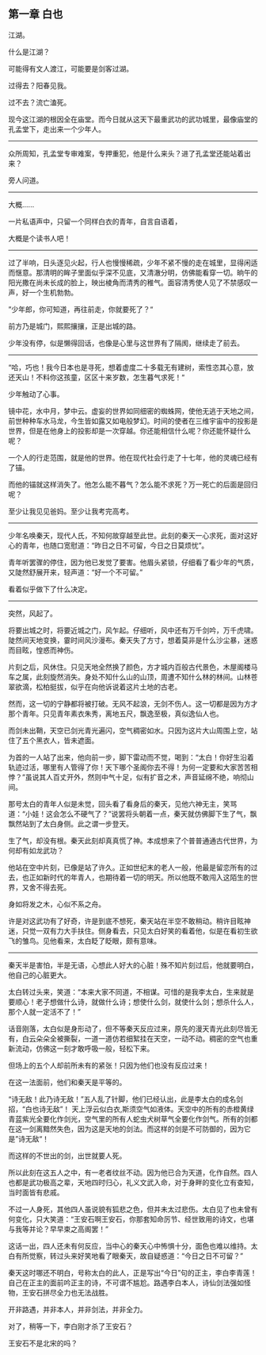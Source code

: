 ## 第一章 白也

江湖。

什么是江湖？

可能得有文人渡江，可能要是剑客过湖。

过得去？阳春见我。

过不去？流亡溘死。

现今这江湖的根因全在庙堂。而今日就从这天下最重武功的武功城里，最像庙堂的孔孟堂下，走出来一个少年人。


---


众所周知，孔孟堂专审难案，专押重犯，他是什么来头？进了孔孟堂还能站着出来？

旁人问道。


---


大概......

一片私语声中，只留一个同样白衣的青年，自言自语着，

大概是个读书人吧！


---


过了半响，日头逐见火起，行人也慢慢稀疏，少年不紧不慢的走在城里，显得闲适而惬意。那清明的眸子里面似乎深不见底，又清澈分明，仿佛能看穿一切。晌午的阳光撒在尚未长成的脸上，映出棱角而清秀的稚气。面容清秀使人见了不禁感叹一声，好一个生机勃勃。

”少年郎，你可知道，再往前走，你就要死了？“

前方乃是城门，熙熙攘攘，正是出城的路。

少年没有停，似是懒得回话，也像是心里与这世界有了隔阂，继续走了前去。


---


“哈，巧也！我今日本也是寻死，想着虚度二十多载无有建树，索性恣其心意，放还天山！不料你这孩童，区区十来岁数，怎生暮气求死！“

少年触动了心事。

镜中花，水中月，梦中云。虚妄的世界如同细密的蜘蛛网，使他无逃于天地之间，前世种种车水马龙，今生皆如露又如电般梦幻。时间的使者在三维宇宙中的投影是世界，但是在他身上的投影却是一次穿越。你还能相信什么呢？你还能怀疑什么呢？

一个人的行走范围，就是他的世界。他在现代社会行走了十七年，他的灵魂已经有了锚。

而他的锚就这样消失了。他怎么能不暮气？怎么能不求死？万一死亡的后面是回归呢？

至少让我见见爸妈。至少让我考完高考。


---


少年名唤秦天，现代人氏，不知何故穿越至此世。此刻的秦天一心求死，面对这好心的青年，也随口宽慰道：“昨日之日不可留，今日之日莫烦忧”。

青年听罢骤的停住，因为他已发觉了要害。他眉头紧锁，仔细看了看少年的气质，又陡然舒展开来，轻声道：“好一个不可留。”

看着似乎做下了什么决定。


---


突然，风起了。

将要出城之时，将要近城之门，风乍起。仔细听，风中还有万千剑吟，万千虎啸。陡然间天地变换，霎时间风沙漫布。秦天失了方寸，想着莫非是什么沙尘暴，迷惑而目眩，惶惑而神伤。

片刻之后，风休住。只见天地全然换了颜色，方才城内百般古代景色，木屋阁楼马车之属，此刻旋然消失。身处不知什么山的山顶，周遭不知什么林的林间。山林苍翠欲滴，松柏挺拔，似乎在向他诉说着这片土地的古老。

然而，这一切的宁静都将被打破。无风不起浪，无剑不伤人。这一切都是因为方才那个青年。只见青年素衣朱秀，离地五尺，飘逸至极，真似逸仙人也。

而剑未出鞘，天空已剑光青光遍闪，空气稠密如水。只因为这片大山周围上空，站住了五个黑衣人，皆未遮面。

为首的一人站了出来，他向前一步，脚下雷动而不觉，喝到：“太白！你好生沿着轨迹过活，哪里有人管得了你！天下哪个圣阁你去不得！为何一定要和大家苦苦相悖？”虽说其人百丈开外，然则中气十足，似有扩音之术，声音延绵不绝，响彻山间。

那号太白的青年人似是未觉，回头看了看身后的秦天，见他六神无主，笑骂道：“小娃！这会怎么不硬气了？”说罢将头朝着一点，秦天就仿佛脚下生了气，飘飘然站到了太白身侧。此之谓一步登天。

生了气，却没有根。秦天此刻却真真慌了神。本成想来了个普普通通古代世界，为何却有如龙武功？

他站在空中片刻，已像是站了许久。正如世纪末的老人一般，他最是留恋所有的过去，也正如新时代的年青人，也期待着一切的明天。所以他既不敢闯入这陌生的世界，又舍不得去死。

身如将发之木，心似不系之舟。

许是对这武功有了好奇，许是到底不想死，秦天站在半空不敢稍动。稍许目眩神迷，只觉一双有力大手扶住。侧身看去，只见太白好笑的看着他，似是在看初生欲飞的雏鸟。见他看来，太白眨了眨眼，颇有意味。


---


秦天半是害怕，半是无语，心想此人好大的心脏！殊不知片刻过后，他就要明白，他自己的心脏更大。




太白转过头来，笑道：“本来大家不同道，不相谋。可惜的是我李太白，生来就是要顺心！老子想做什么诗，就做什么诗；想使什么剑，就使什么剑；想杀什么人，那个人就一定活不了！”

话音刚落，太白似是身形动了，但不等秦天反应过来，原先的漫天青光此刻尽皆无有，白云朵朵全被撕裂，一道一道仿若细絮挂在天空，一动不动。稠密的空气也重新流动，仿佛这一刻才敢呼吸一般，轻松下来。

但场上的五个人却前所未有的紧张！只因为他们也没有反应过来！

在这一法面前，他们和秦天是平等的。

“诗无敌！此乃诗无敌！”五人乱了针脚，他们已经认出，此是李太白的成名剑招，“白也诗无敌”！ 天上浮云似白衣,斯须空气如液体。天空中的所有的赤橙黄绿青蓝紫光全要化作剑光，空气里的所有人蛇虫犬树草气全要化作剑气。所有的剑都在这一剑离黯然失色，因为这是天地的剑法。而这样的剑是不可防御的，因为它是”诗无敌“！

而这样的不世出的剑，出世就要人死。

所以此刻在这五人之中，有一老者纹丝不动。因为他已合为天道，化作自然。四人也都是武功极高之辈，天地四时归心，礼义文武入命，对于身畔的变化立有查知，当时面皆有悲戚。

不过一人身死，其他四人虽说貌有狐悲之色，但并未太过悲伤。太白见了也未曾有何变化，只大笑道：“王安石啊王安石，你那套知命厉节、经世致用的诗文，也堪与我等并论？早早束之高阁罢！”

这话一出，四人还未有何反应，当中心的秦天心中怖惧十分，面色也难以维持。太白有所觉察，转过头来好笑地看了眼秦天，故自疑惑道：“今日之日不可留？”

秦天这时哪还不明白，号称太白的此人，正是写出“今日”句的正主，李白李青莲！自己在正主的面前吟正主的诗，不可谓不尴尬。路遇李白本人，诗仙剑法强如怪物，王安石拼尽全力也无法战胜。

开非路遇，并非本人，并非剑法，并非全力。

对了，稍等一下，李白刚才杀了王安石？

王安石不是北宋的吗？


